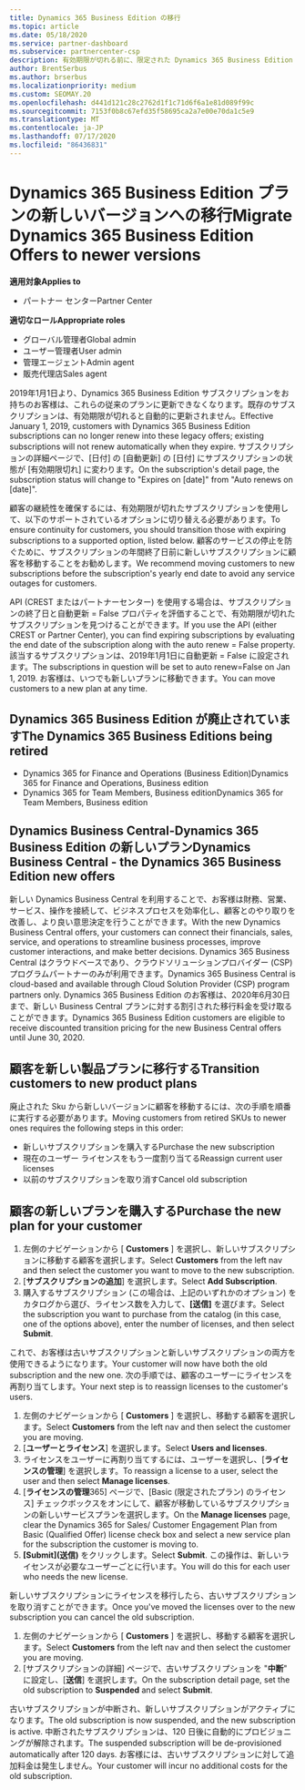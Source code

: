 ```yaml
---
title: Dynamics 365 Business Edition の移行
ms.topic: article
ms.date: 05/18/2020
ms.service: partner-dashboard
ms.subservice: partnercenter-csp
description: 有効期限が切れる前に、限定された Dynamics 365 Business Edition のプランを新しいバージョンに移行する方法について説明します。
author: BrentSerbus
ms.author: brserbus
ms.localizationpriority: medium
ms.custom: SEOMAY.20
ms.openlocfilehash: d441d121c28c2762d1f1c71d6f6a1e81d089f99c
ms.sourcegitcommit: 7153f0b8c67efd35f58695ca2a7e00e70da1c5e9
ms.translationtype: MT
ms.contentlocale: ja-JP
ms.lasthandoff: 07/17/2020
ms.locfileid: "86436831"
---
```

# <a name="migrate-dynamics-365-business-edition-offers-to-newer-versions"></a><span data-ttu-id="c8dda-103">Dynamics 365 Business Edition プランの新しいバージョンへの移行</span><span class="sxs-lookup"><span data-stu-id="c8dda-103">Migrate Dynamics 365 Business Edition Offers to newer versions</span></span>

<span data-ttu-id="c8dda-104">**適用対象**</span><span class="sxs-lookup"><span data-stu-id="c8dda-104">**Applies to**</span></span>

- <span data-ttu-id="c8dda-105">パートナー センター</span><span class="sxs-lookup"><span data-stu-id="c8dda-105">Partner Center</span></span>

<span data-ttu-id="c8dda-106">**適切なロール**</span><span class="sxs-lookup"><span data-stu-id="c8dda-106">**Appropriate roles**</span></span>
- <span data-ttu-id="c8dda-107">グローバル管理者</span><span class="sxs-lookup"><span data-stu-id="c8dda-107">Global admin</span></span>
- <span data-ttu-id="c8dda-108">ユーザー管理者</span><span class="sxs-lookup"><span data-stu-id="c8dda-108">User admin</span></span>
- <span data-ttu-id="c8dda-109">管理エージェント</span><span class="sxs-lookup"><span data-stu-id="c8dda-109">Admin agent</span></span>
- <span data-ttu-id="c8dda-110">販売代理店</span><span class="sxs-lookup"><span data-stu-id="c8dda-110">Sales agent</span></span>

<span data-ttu-id="c8dda-111">2019年1月1日より、Dynamics 365 Business Edition サブスクリプションをお持ちのお客様は、これらの従来のプランに更新できなくなります。既存のサブスクリプションは、有効期限が切れると自動的に更新されません。</span><span class="sxs-lookup"><span data-stu-id="c8dda-111">Effective January 1, 2019, customers with Dynamics 365 Business Edition subscriptions can no longer renew into these legacy offers; existing subscriptions will not renew automatically when they expire.</span></span> <span data-ttu-id="c8dda-112">サブスクリプションの詳細ページで、[日付] の [自動更新] の [日付] にサブスクリプションの状態が [有効期限切れ] に変わります。</span><span class="sxs-lookup"><span data-stu-id="c8dda-112">On the subscription's detail page, the subscription status will change to "Expires on [date]" from "Auto renews on [date]".</span></span>

<span data-ttu-id="c8dda-113">顧客の継続性を確保するには、有効期限が切れたサブスクリプションを使用して、以下のサポートされているオプションに切り替える必要があります。</span><span class="sxs-lookup"><span data-stu-id="c8dda-113">To ensure continuity for customers, you should transition those with expiring subscriptions to a supported option, listed below.</span></span> <span data-ttu-id="c8dda-114">顧客のサービスの停止を防ぐために、サブスクリプションの年間終了日前に新しいサブスクリプションに顧客を移動することをお勧めします。</span><span class="sxs-lookup"><span data-stu-id="c8dda-114">We recommend moving customers to new subscriptions before the subscription's yearly end date to avoid any service outages for customers.</span></span>

<span data-ttu-id="c8dda-115">API (CREST またはパートナーセンター) を使用する場合は、サブスクリプションの終了日と自動更新 = False プロパティを評価することで、有効期限が切れたサブスクリプションを見つけることができます。</span><span class="sxs-lookup"><span data-stu-id="c8dda-115">If you use the API (either CREST or Partner Center), you can find expiring subscriptions by evaluating the end date of the subscription along with the auto renew = False property.</span></span> <span data-ttu-id="c8dda-116">該当するサブスクリプションは、2019年1月1日に自動更新 = False に設定されます。</span><span class="sxs-lookup"><span data-stu-id="c8dda-116">The subscriptions in question will be set to auto renew=False on Jan 1, 2019.</span></span> <span data-ttu-id="c8dda-117">お客様は、いつでも新しいプランに移動できます。</span><span class="sxs-lookup"><span data-stu-id="c8dda-117">You can move customers to a new plan at any time.</span></span> 

## <a name="the-dynamics-365-business-editions-being-retired"></a><span data-ttu-id="c8dda-118">Dynamics 365 Business Edition が廃止されています</span><span class="sxs-lookup"><span data-stu-id="c8dda-118">The Dynamics 365 Business Editions being retired</span></span>

- <span data-ttu-id="c8dda-119">Dynamics 365 for Finance and Operations (Business Edition)</span><span class="sxs-lookup"><span data-stu-id="c8dda-119">Dynamics 365 for Finance and Operations, Business edition</span></span>
- <span data-ttu-id="c8dda-120">Dynamics 365 for Team Members, Business edition</span><span class="sxs-lookup"><span data-stu-id="c8dda-120">Dynamics 365 for Team Members, Business edition</span></span>

## <a name="dynamics-business-central---the-dynamics-365-business-edition-new-offers"></a><span data-ttu-id="c8dda-121">Dynamics Business Central-Dynamics 365 Business Edition の新しいプラン</span><span class="sxs-lookup"><span data-stu-id="c8dda-121">Dynamics Business Central - the Dynamics 365 Business Edition new offers</span></span>

<span data-ttu-id="c8dda-122">新しい Dynamics Business Central を利用することで、お客様は財務、営業、サービス、操作を接続して、ビジネスプロセスを効率化し、顧客とのやり取りを改善し、より良い意思決定を行うことができます。</span><span class="sxs-lookup"><span data-stu-id="c8dda-122">With the new Dynamics Business Central offers, your customers can connect their financials, sales, service, and operations to streamline business processes, improve customer interactions, and make better decisions.</span></span> <span data-ttu-id="c8dda-123">Dynamics 365 Business Central はクラウドベースであり、クラウドソリューションプロバイダー (CSP) プログラムパートナーのみが利用できます。</span><span class="sxs-lookup"><span data-stu-id="c8dda-123">Dynamics 365 Business Central is cloud-based and available through Cloud Solution Provider (CSP) program partners only.</span></span>
<span data-ttu-id="c8dda-124">Dynamics 365 Business Edition のお客様は、2020年6月30日まで、新しい Business Central プランに対する割引された移行料金を受け取ることができます。</span><span class="sxs-lookup"><span data-stu-id="c8dda-124">Dynamics 365 Business Edition customers are eligible to receive discounted transition pricing for the new Business Central offers until June 30, 2020.</span></span>

## <a name="transition-customers-to-new-product-plans"></a><span data-ttu-id="c8dda-125">顧客を新しい製品プランに移行する</span><span class="sxs-lookup"><span data-stu-id="c8dda-125">Transition customers to new product plans</span></span>

 <span data-ttu-id="c8dda-126">廃止された Sku から新しいバージョンに顧客を移動するには、次の手順を順番に実行する必要があります。</span><span class="sxs-lookup"><span data-stu-id="c8dda-126">Moving customers from retired SKUs to newer ones requires the following steps in this order:</span></span>

- <span data-ttu-id="c8dda-127">新しいサブスクリプションを購入する</span><span class="sxs-lookup"><span data-stu-id="c8dda-127">Purchase the new subscription</span></span>
- <span data-ttu-id="c8dda-128">現在のユーザー ライセンスをもう一度割り当てる</span><span class="sxs-lookup"><span data-stu-id="c8dda-128">Reassign current user licenses</span></span>
- <span data-ttu-id="c8dda-129">以前のサブスクリプションを取り消す</span><span class="sxs-lookup"><span data-stu-id="c8dda-129">Cancel old subscription</span></span>

## <a name="purchase-the-new-plan-for-your-customer"></a><span data-ttu-id="c8dda-130">顧客の新しいプランを購入する</span><span class="sxs-lookup"><span data-stu-id="c8dda-130">Purchase the new plan for your customer</span></span>

1. <span data-ttu-id="c8dda-131">左側のナビゲーションから [ **Customers** ] を選択し、新しいサブスクリプションに移動する顧客を選択します。</span><span class="sxs-lookup"><span data-stu-id="c8dda-131">Select **Customers** from the left nav and then select the customer you want to move to the new subscription.</span></span>
2. <span data-ttu-id="c8dda-132">[**サブスクリプションの追加**] を選択します。</span><span class="sxs-lookup"><span data-stu-id="c8dda-132">Select **Add Subscription**.</span></span>
3. <span data-ttu-id="c8dda-133">購入するサブスクリプション (この場合は、上記のいずれかのオプション) をカタログから選び、ライセンス数を入力して、**[送信]** を選びます。</span><span class="sxs-lookup"><span data-stu-id="c8dda-133">Select the subscription you want to purchase from the catalog (in this case, one of the options above), enter the number of licenses, and then select **Submit**.</span></span> 

<span data-ttu-id="c8dda-134">これで、お客様は古いサブスクリプションと新しいサブスクリプションの両方を使用できるようになります。</span><span class="sxs-lookup"><span data-stu-id="c8dda-134">Your customer will now have both the old subscription and the new one.</span></span> <span data-ttu-id="c8dda-135">次の手順では、顧客のユーザーにライセンスを再割り当てします。</span><span class="sxs-lookup"><span data-stu-id="c8dda-135">Your next step is to reassign licenses to the customer's users.</span></span>

1. <span data-ttu-id="c8dda-136">左側のナビゲーションから [ **Customers** ] を選択し、移動する顧客を選択します。</span><span class="sxs-lookup"><span data-stu-id="c8dda-136">Select **Customers** from the left nav and then select the customer you are moving.</span></span>
2. <span data-ttu-id="c8dda-137">[**ユーザーとライセンス**] を選択します。</span><span class="sxs-lookup"><span data-stu-id="c8dda-137">Select **Users and licenses**.</span></span>
3. <span data-ttu-id="c8dda-138">ライセンスをユーザーに再割り当てするには、ユーザーを選択し、[**ライセンスの管理**] を選択します。</span><span class="sxs-lookup"><span data-stu-id="c8dda-138">To reassign a license to a user, select the user and then select **Manage licenses**.</span></span> 
4. <span data-ttu-id="c8dda-139">[**ライセンスの管理**365] ページで、[Basic (限定されたプラン) のライセンス] チェックボックスをオンにして、顧客が移動しているサブスクリプションの新しいサービスプランを選択します。</span><span class="sxs-lookup"><span data-stu-id="c8dda-139">On the **Manage licenses** page, clear the Dynamics 365 for Sales/ Customer Engagement Plan from Basic (Qualified Offer) license check box and select a new service plan for the subscription the customer is moving to.</span></span> 
5. <span data-ttu-id="c8dda-140">**[Submit]\(送信\)** をクリックします。</span><span class="sxs-lookup"><span data-stu-id="c8dda-140">Select **Submit**.</span></span> <span data-ttu-id="c8dda-141">この操作は、新しいライセンスが必要なユーザーごとに行います。</span><span class="sxs-lookup"><span data-stu-id="c8dda-141">You will do this for each user who needs the new license.</span></span> 

<span data-ttu-id="c8dda-142">新しいサブスクリプションにライセンスを移行したら、古いサブスクリプションを取り消すことができます。</span><span class="sxs-lookup"><span data-stu-id="c8dda-142">Once you've moved the licenses over to the new subscription you can cancel the old subscription.</span></span> 

1. <span data-ttu-id="c8dda-143">左側のナビゲーションから [ **Customers** ] を選択し、移動する顧客を選択します。</span><span class="sxs-lookup"><span data-stu-id="c8dda-143">Select **Customers** from the left nav and then select the customer you are moving.</span></span>
2. <span data-ttu-id="c8dda-144">[サブスクリプションの詳細] ページで、古いサブスクリプションを "**中断**" に設定し、[**送信**] を選択します。</span><span class="sxs-lookup"><span data-stu-id="c8dda-144">On the subscription detail page, set the old subscription to **Suspended** and select **Submit**.</span></span>

<span data-ttu-id="c8dda-145">古いサブスクリプションが中断され、新しいサブスクリプションがアクティブになります。</span><span class="sxs-lookup"><span data-stu-id="c8dda-145">The old subscription is now suspended, and the new subscription is active.</span></span> <span data-ttu-id="c8dda-146">中断されたサブスクリプションは、120 日後に自動的にプロビジョニングが解除されます。</span><span class="sxs-lookup"><span data-stu-id="c8dda-146">The suspended subscription will be de-provisioned automatically after 120 days.</span></span> <span data-ttu-id="c8dda-147">お客様には、古いサブスクリプションに対して追加料金は発生しません。</span><span class="sxs-lookup"><span data-stu-id="c8dda-147">Your customer will incur no additional costs for the old subscription.</span></span>
